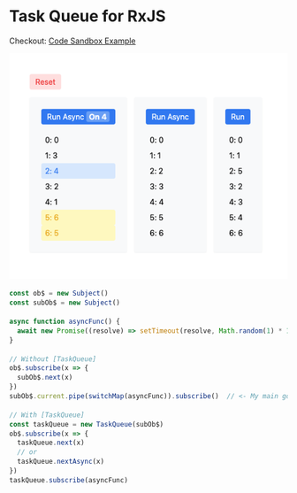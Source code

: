 # Task Queue for RxJS

Checkout: [Code Sandbox Example](https://codesandbox.io/s/task-queue-for-rxjs-g1prs6?file=/src/App.js)

![Preview](./preview.png)

```ts
const ob$ = new Subject()
const subOb$ = new Subject()

async function asyncFunc() {
  await new Promise((resolve) => setTimeout(resolve, Math.random(1) * 1000))
}

// Without [TaskQueue]
ob$.subscribe(x => {
  subOb$.next(x)
})
subOb$.current.pipe(switchMap(asyncFunc)).subscribe()  // <- My main goal is to make sure the [asyncFunc] is executed asyncronously.

// With [TaskQueue]
const taskQueue = new TaskQueue(subOb$)
ob$.subscribe(x => {
  taskQueue.next(x)
  // or
  taskQueue.nextAsync(x)
})
taskQueue.subscribe(asyncFunc)
```
